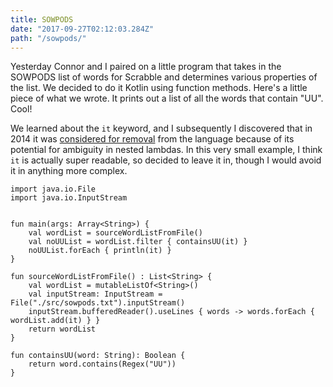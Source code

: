 ```yaml
---
title: SOWPODS
date: "2017-09-27T02:12:03.284Z"
path: "/sowpods/"
---
```


Yesterday Connor and I paired on a little program that takes in the SOWPODS list of words for Scrabble and determines various properties of the list. We decided to do it Kotlin using function methods. Here's a little piece of what we wrote. It prints out a list of all the words that contain "UU". Cool!

We learned about the `it` keyword, and I subsequently I discovered that in 2014 it was [considered for removal](https://discuss.kotlinlang.org/t/will-it-variable-stay-or-go/522) from the language because of its potential for ambiguity in nested lambdas. In this very small example, I think `it` is actually super readable, so decided to leave it in, though I would avoid it in anything more complex.

```
import java.io.File
import java.io.InputStream


fun main(args: Array<String>) {
    val wordList = sourceWordListFromFile()
    val noUUList = wordList.filter { containsUU(it) }
    noUUList.forEach { println(it) }
}

fun sourceWordListFromFile() : List<String> {
    val wordList = mutableListOf<String>()
    val inputStream: InputStream = File("./src/sowpods.txt").inputStream()
    inputStream.bufferedReader().useLines { words -> words.forEach { wordList.add(it) } }
    return wordList
}

fun containsUU(word: String): Boolean {
    return word.contains(Regex("UU"))
}
```

